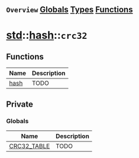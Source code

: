 ## `Overview` [Globals](./globals.md) [Types](./types.md) [Functions](./functions.md)
# [std](./../../std.md)::[hash](./../hash.md)::`crc32`
## Functions
|Name|Description|
|----|-----------|
|[hash](#todo)|TODO|
## Private
### Globals
|Name|Description|
|----|-----------|
|[CRC32_TABLE](#todo)|TODO|
